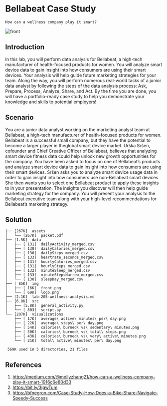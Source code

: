 # Bellabeat Case Study

`How can a wellness company play it smart?`

![front](https://user-images.githubusercontent.com/62965911/224529897-967e226c-6b89-4952-a8d9-d8b030af860c.png)

## Introduction

In this lab, you will perform data analysis for Bellabeat, a high-tech manufacturer of health-focused products for women. You will analyze smart device data to gain insight into how consumers are using their smart devices. Your analysis will help guide future marketing strategies for your team. Along the way, you will perform numerous real-world tasks of a junior data analyst by following the steps of the data analysis process: Ask, Prepare, Process, Analyze, Share, and Act. By the time you are done, you will have a portfolio-ready case study to help you demonstrate your knowledge and skills to potential employers!

## Scenario

You are a junior data analyst working on the marketing analyst team at Bellabeat, a high-tech manufacturer of health-focused products for women. Bellabeat is a successful small company, but they have the potential to become a larger player in theglobal smart device market. Urška Sršen, cofounder and Chief Creative Officer of Bellabeat, believes that analyzing smart device fitness data could help unlock new growth opportunities for the company. You have been asked to focus on one of Bellabeat’s products and analyze smart device data to gain insight into how consumers are using their smart devices. Sršen asks you to analyze smart device usage data in order to gain insight into how consumers use non-Bellabeat smart devices. She then wants you to select one Bellabeat product to apply these insights to in your presentation. The insights you discover will then help guide marketing strategy for the company. You will present your analysis to the Bellabeat executive team along with your high-level recommendations for Bellabeat’s marketing strategy. 

## Solution

```
├── [267K]  assets
│   └── [267K]  packet.pdf
├── [1.5K]  data
│   ├── [ 131]  dailyActivity_merged.csv
│   ├── [ 130]  dailyCalories_merged.csv
│   ├── [ 130]  dailySteps_merged.csv
│   ├── [ 133]  heartrate_seconds_merged.csv
│   ├── [ 131]  hourlyCalories_merged.csv
│   ├── [ 131]  hourlySteps_merged.csv
│   ├── [ 132]  minuteSleep_merged.csv
│   ├── [ 133]  minuteStepsNarrow_merged.csv
│   └── [ 130]  sleepDay_merged.csv
├── [ 85K]  img
│   ├── [ 16K]  front.png
│   └── [ 69K]  logo.png
├── [2.1K]  lab-205-wellness-analysis.md
├── [6.8K]  src
│   ├── [5.8K]  general_activity.py
│   └── [ 803]  script.py
└── [207K]  visualizations
    ├── [ 17K]  average\ active\ minutes\ per\ day.png
    ├── [ 22K]  average\ steps\ per\ day.png
    ├── [ 54K]  calories\ burned\ vs\ sedentary\ minutes.png
    ├── [ 50K]  calories\ burned\ vs\ total\ steps.png
    ├── [ 43K]  calories\ burned\ vs\ very\ active\ minutes.png
    └── [ 21K]  total\ active\ minutes\ per\ day.png

 569K used in 5 directories, 21 files
```

## References

1. https://medium.com/@mollyzhang21/how-can-a-wellness-company-play-it-smart-1916c6e80d33
1. https://bit.ly/3igwTum
1. https://bfnegron.com/Case-Study-How-Does-a-Bike-Share-Navigate-Speedy-Success
